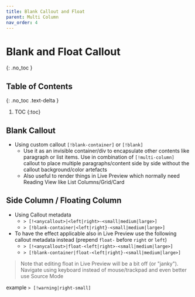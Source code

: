 ```yaml
---
title: Blank Callout and Float
parent: Multi Column
nav_order: 4
---
```


# Blank and Float Callout
{: .no_toc }

## Table of Contents
{: .no_toc .text-delta }

1. TOC
{:toc}

## Blank Callout
- Using custom callout `[!blank-container]` or `[!blank]`
    - Use it as an invisible container/div to encapsulate other contents like paragraph or list items. Use in combination of `[!multi-column]` callout to place multiple paragraphs/content side by side without the callout background/color artefacts
    - Also useful to render things in Live Preview which normally need Reading View like List Columns/Grid/Card

## Side Column / Floating Column
- Using Callout metadata
	- `> [!<anycallout>|<left|right>-<small|medium|large>]`
	- `> [!blank-container|<left|right}-<small|medium|large>]`
- To have the effect applicable also in Live Preview use the following callout metadata instead (prepend `float-` before `right` or `left`)
    - `> [!<anycallout>|float-<left|right>-<small|medium|large>]`
    - `> [!blank-container|float-<left|right}-<small|medium|large>]`
> Note that editing float in Live Preview will be a bit off (or "janky"). Navigate using keyboard instead of mouse/trackpad and even better use Source Mode

example
`> [!warning|right-small]`

